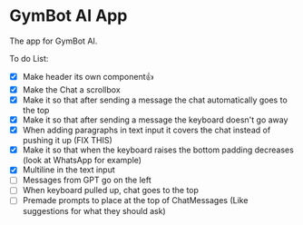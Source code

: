 # GymBot AI App

The app for GymBot AI.

To do List:

- [x] Make header its own component👍
- [x] Make the Chat a scrollbox
- [x] Make it so that after sending a message the chat automatically goes to the top
- [x] Make it so that after sending a message the keyboard doesn't go away
- [x] When adding paragraphs in text input it covers the chat instead of pushing it up (FIX THIS)
- [x] Make it so that when the keyboard raises the bottom padding decreases (look at WhatsApp for example)
- [x] Multiline in the text input
- [ ] Messages from GPT go on the left
- [ ] When keyboard pulled up, chat goes to the top
- [ ] Premade prompts to place at the top of ChatMessages (Like suggestions for what they should ask)